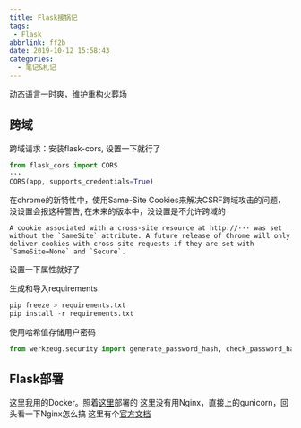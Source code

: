 ```yaml
---
title: Flask接锅记
tags:
 - Flask
abbrlink: ff2b
date: 2019-10-12 15:58:43
categories:
  - 笔记&札记
---
```

动态语言一时爽，维护重构火葬场
<!--more-->

<!-- ## 前言

国庆假期之后开始了偶滴搬砖生活，教研室有个师兄在拿Flask做微信公众号的文章推送后端。为了读祖传代码，准备折腾Flask。
据说Flask和Django差不了太多，之前Django用的很菜，也不打算拿Django或node之类的重构一边，索性就跳Flask的坑吧

## 配置

[1] 开启Debug模式。1.0之后直接在Pycharm的Configuration里勾选开启就好了。或者

    export Flask_Debug = 1 # win系统使用set命令

[2] 使用装饰器，在指定url或修改请求方式时常用，如

```python
@app.route('/hello')
def hello():
    return 'Hello, World'
```

指定请求方式

```python
@app.route('/login', methods=['GET', 'POST'])
```

[3] 处理请求、文件传输和cookies等
都在flask的request库里

```python
    from flask import request
```

[4] 数据库用SQLAlchemy可以像Django一样用python操作数据库，建表查询调用。

## 蓝图

我们项目再大一些，就要拆分模块，Flask一般使用蓝图(Blueprint)
这样注册

```python
from flask import Flask
from yourapplication.simple_page import simple_page

app = Flask(__name__)
app.register_blueprint(simple_page, url_prefix='/pages')
```

这样引用

```python
from flask import Flask
from yourapplication.simple_page import simple_page

app = Flask(__name__)
app.register_blueprint(simple_page)
```

也可以作为资源放置静态文件，详见官方文档

## 视图和模板

Flask的模板(template)用的Jinja2，基本都是标签的形式，和Django的模板非常像，类似这种

```html
{% block title %}{% endblock %}
```

(我刚刚又查了一下，Django的自带模板就是基于Jinja的魔改版，应该是Django模板像Jinja2，说反了)

视图函数一般用来处理入站请求，我们用装饰器把函数注册为事件处理程序，大概这个样子

```python
@app.route('/user/<name>')
def usr(name):
    return 'Hello World,{}!'.format(name)
``` -->

## 跨域

跨域请求：安装flask-cors, 设置一下就行了

```Python
from flask_cors import CORS
···
CORS(app, supports_credentials=True)
```

在chrome的新特性中，使用Same-Site Cookies来解决CSRF跨域攻击的问题，没设置会报这种警告, 在未来的版本中，没设置是不允许跨域的

```
A cookie associated with a cross-site resource at http://··· was set without the `SameSite` attribute. A future release of Chrome will only deliver cookies with cross-site requests if they are set with `SameSite=None` and `Secure`.
```

设置一下属性就好了

生成和导入requirements

```python
pip freeze > requirements.txt
pip install -r requirements.txt
```

使用哈希值存储用户密码

```python
from werkzeug.security import generate_password_hash, check_password_hash
```

## Flask部署

这里我用的Docker。照着[这里](https://zhuanlan.zhihu.com/p/78432719)部署的
这里没有用Nginx，直接上的gunicorn，回头看一下Nginx怎么搞
这里有个[官方文档](http://docs.gunicorn.org/en/stable/deploy.html)